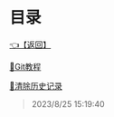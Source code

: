 # 目录  


[👈【返回】](/--目录--/--目录--root)  


[📜Git教程](/Git笔记/Git教程)  

[📜清除历史记录](/Git笔记/清除历史记录)  







> 2023/8/25 15:19:40
